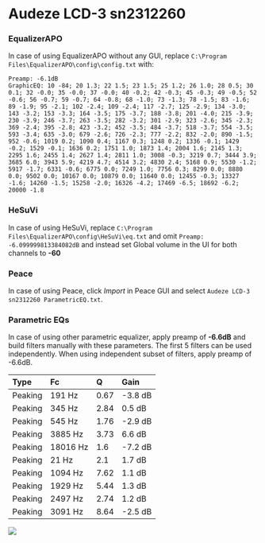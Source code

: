 # Audeze LCD-3 sn2312260

### EqualizerAPO
In case of using EqualizerAPO without any GUI, replace `C:\Program Files\EqualizerAPO\config\config.txt`
with:
```
Preamp: -6.1dB
GraphicEQ: 10 -84; 20 1.3; 22 1.5; 23 1.5; 25 1.2; 26 1.0; 28 0.5; 30 0.1; 32 -0.0; 35 -0.0; 37 -0.0; 40 -0.2; 42 -0.3; 45 -0.3; 49 -0.5; 52 -0.6; 56 -0.7; 59 -0.7; 64 -0.8; 68 -1.0; 73 -1.3; 78 -1.5; 83 -1.6; 89 -1.9; 95 -2.1; 102 -2.4; 109 -2.4; 117 -2.7; 125 -2.9; 134 -3.0; 143 -3.2; 153 -3.3; 164 -3.5; 175 -3.7; 188 -3.8; 201 -4.0; 215 -3.9; 230 -3.9; 246 -3.7; 263 -3.5; 282 -3.2; 301 -2.9; 323 -2.6; 345 -2.3; 369 -2.4; 395 -2.8; 423 -3.2; 452 -3.5; 484 -3.7; 518 -3.7; 554 -3.5; 593 -3.4; 635 -3.0; 679 -2.6; 726 -2.3; 777 -2.2; 832 -2.0; 890 -1.5; 952 -0.6; 1019 0.2; 1090 0.4; 1167 0.3; 1248 0.2; 1336 -0.1; 1429 -0.2; 1529 -0.1; 1636 0.2; 1751 1.0; 1873 1.4; 2004 1.6; 2145 1.3; 2295 1.6; 2455 1.4; 2627 1.4; 2811 1.0; 3008 -0.3; 3219 0.7; 3444 3.9; 3685 6.0; 3943 5.9; 4219 4.7; 4514 3.2; 4830 2.4; 5168 0.9; 5530 -1.2; 5917 -1.7; 6331 -0.6; 6775 0.0; 7249 1.0; 7756 0.3; 8299 0.0; 8880 0.0; 9502 0.0; 10167 0.0; 10879 0.0; 11640 0.0; 12455 -0.3; 13327 -1.6; 14260 -1.5; 15258 -2.0; 16326 -4.2; 17469 -6.5; 18692 -6.2; 20000 -1.8
```

### HeSuVi
In case of using HeSuVi, replace `C:\Program Files\EqualizerAPO\config\HeSuVi\eq.txt` and omit `Preamp:
-6.099999813384082dB` and instead set Global volume in the UI for both channels to **-60**

### Peace
In case of using Peace, click *Import* in Peace GUI and select `Audeze LCD-3 sn2312260 ParametricEQ.txt`.

### Parametric EQs
In case of using other parametric equalizer, apply preamp of **-6.6dB** and build filters manually
with these parameters. The first 5 filters can be used independently.
When using independent subset of filters, apply preamp of -6.6dB.

| Type    | Fc       |    Q | Gain    |
|:--------|:---------|:-----|:--------|
| Peaking | 191 Hz   | 0.67 | -3.8 dB |
| Peaking | 345 Hz   | 2.84 | 0.5 dB  |
| Peaking | 545 Hz   | 1.76 | -2.9 dB |
| Peaking | 3885 Hz  | 3.73 | 6.6 dB  |
| Peaking | 18016 Hz | 1.6  | -7.2 dB |
| Peaking | 21 Hz    | 2.1  | 1.7 dB  |
| Peaking | 1094 Hz  | 7.62 | 1.1 dB  |
| Peaking | 1929 Hz  | 5.44 | 1.3 dB  |
| Peaking | 2497 Hz  | 2.74 | 1.2 dB  |
| Peaking | 3091 Hz  | 8.64 | -2.5 dB |

![](https://raw.githubusercontent.com/jaakkopasanen/AutoEq/master/results/innerfidelity/sbaf-serious/Audeze%20LCD-3%20sn2312260/Audeze%20LCD-3%20sn2312260.png)